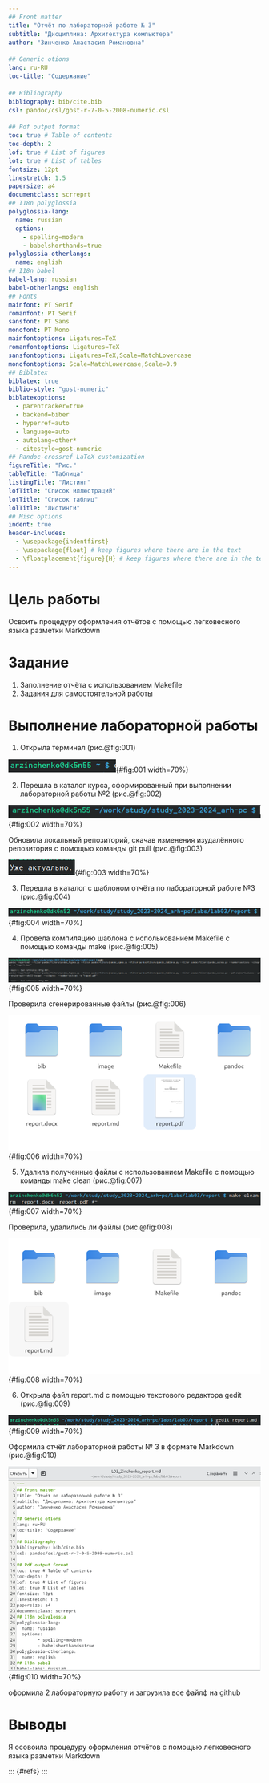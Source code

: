 ```yaml
---
## Front matter
title: "Отчёт по лабораторной работе № 3"
subtitle: "Дисциплина: Архитектура компьютера"
author: "Зинченко Анастасия Романовна"

## Generic otions
lang: ru-RU
toc-title: "Содержание"

## Bibliography
bibliography: bib/cite.bib
csl: pandoc/csl/gost-r-7-0-5-2008-numeric.csl

## Pdf output format
toc: true # Table of contents
toc-depth: 2
lof: true # List of figures
lot: true # List of tables
fontsize: 12pt
linestretch: 1.5
papersize: a4
documentclass: scrreprt
## I18n polyglossia
polyglossia-lang:
  name: russian
  options:
	- spelling=modern
	- babelshorthands=true
polyglossia-otherlangs:
  name: english
## I18n babel
babel-lang: russian
babel-otherlangs: english
## Fonts
mainfont: PT Serif
romanfont: PT Serif
sansfont: PT Sans
monofont: PT Mono
mainfontoptions: Ligatures=TeX
romanfontoptions: Ligatures=TeX
sansfontoptions: Ligatures=TeX,Scale=MatchLowercase
monofontoptions: Scale=MatchLowercase,Scale=0.9
## Biblatex
biblatex: true
biblio-style: "gost-numeric"
biblatexoptions:
  - parentracker=true
  - backend=biber
  - hyperref=auto
  - language=auto
  - autolang=other*
  - citestyle=gost-numeric
## Pandoc-crossref LaTeX customization
figureTitle: "Рис."
tableTitle: "Таблица"
listingTitle: "Листинг"
lofTitle: "Список иллюстраций"
lotTitle: "Список таблиц"
lolTitle: "Листинги"
## Misc options
indent: true
header-includes:
  - \usepackage{indentfirst}
  - \usepackage{float} # keep figures where there are in the text
  - \floatplacement{figure}{H} # keep figures where there are in the text
---
```


# Цель работы

Освоить процедуру оформления отчётов с помощью легковесного языка разметки Markdown

# Задание

1. Заполнение отчёта с использованием Makefile
2. Задания для самостоятельной работы

# Выполнение лабораторной работы

1. Открыла терминал (рис.@fig:001)

![терминал](image/001.png){#fig:001 width=70%}

2. Перешла в каталог курса, сформированный при выполнении лабораторной работы №2 (рис.@fig:002)

![каталог курса](image/002.png){#fig:002 width=70%}

Обновила локальный репозиторий, скачав изменения изудалённого репозитория с помощью команды git pull (рис.@fig:003)

![обновленный локальный репозиторий](image/003.png){#fig:003 width=70%}

3. Перешла в каталог с шаблоном отчёта по лабораторной работе №3 (рис.@fig:004)

![каталог с шаблоном отчёта по лабораторной работе №3](image/004.png){#fig:004 width=70%}

4. Провела компиляцию шаблона с исполькованием Makefile с помощью команды make (рис.@fig:005) 

![компиляция шаблона](image/005.png){#fig:005 width=70%}

Проверила сгенерированные файлы (рис.@fig:006)

![сгенерированные файлы](image/006.png){#fig:006 width=70%}

5. Удалила полученные файлы с использованием Makefile с помощью команды make clean (рис.@fig:007)

![make clean](image/007.png){#fig:007 width=70%}

Проверила, удалились ли файлы (рис.@fig:008)

![проверка удаления файлов](image/008.png){#fig:008 width=70%}

6. Открыла файл report.md с помощью текстового редактора gedit (рис.@fig:009)

![открытие файла report.md](image/009.png){#fig:009 width=70%}

Оформила отчёт лабораторной работы № 3 в формате Markdown (рис.@fig:010)

![оформление отчёта лабораторной работы № 3](image/010.png){#fig:010 width=70%}

оформила 2 лабораторную работу и загрузила все файлф на github

# Выводы

Я осовоила процедуру оформления отчётов с помощью легковесного языка разметки Markdown

::: {#refs}
:::
